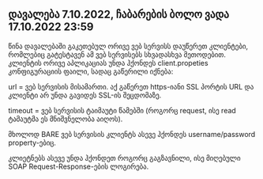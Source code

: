 ## დავალება 7.10.2022, ჩაბარების ბოლო ვადა 17.10.2022 23:59

წინა დავალებაში გაკეთებულ ორივე ვებ სერვისს დაუწერეთ კლიენტები, რომლებიც გატესტავენ ამ ვებ სერვისებს სხვადასხვა მეთოდებით. კლიენტის ორივე აპლიკაციას უნდა ჰქონდეს client.propeties კონფიგურაციის ფაილი, სადაც გაწერილი იქნება:

url = ვებ სერვისის მისამართი. აქ გაწერეთ https-იანი SSL პორტის URL და კლიენტი არ უნდა გავიდეს SSL-ის შეცდომაზე.

timeout = ვებ სერვისის ტაიმაუტი წამებში (როგორც request, ისე read ტამაუტმა ეს მნიშვნელობა აიღოს).

მხოლოდ BARE ვებ სერვისის კლიენტს ასევე ჰქონდეს username/password property-ებიც.

კლიეტნებს ასევე უნდა ჰქონდეთ როგორც გაგზავნილი, ისე მიღებული SOAP Request-Response-ების ლოგირება.